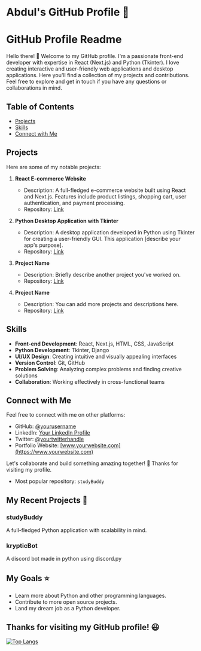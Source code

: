 # Abdul's GitHub Profile :snake:

# GitHub Profile Readme

Hello there! 👋 Welcome to my GitHub profile. I'm a passionate front-end developer with expertise in React (Next.js) and Python (Tkinter). I love creating interactive and user-friendly web applications and desktop applications. Here you'll find a collection of my projects and contributions. Feel free to explore and get in touch if you have any questions or collaborations in mind.

## Table of Contents
- [Projects](#projects)
- [Skills](#skills)
- [Connect with Me](#connect-with-me)

## Projects

Here are some of my notable projects:

1. **React E-commerce Website**
   - Description: A full-fledged e-commerce website built using React and Next.js. Features include product listings, shopping cart, user authentication, and payment processing.
   - Repository: [Link](https://github.com/yourusername/react-ecommerce)

2. **Python Desktop Application with Tkinter**
   - Description: A desktop application developed in Python using Tkinter for creating a user-friendly GUI. This application [describe your app's purpose].
   - Repository: [Link](https://github.com/yourusername/python-tkinter-app)

3. **Project Name**
   - Description: Briefly describe another project you've worked on.
   - Repository: [Link](https://github.com/yourusername/another-project)

4. **Project Name**
   - Description: You can add more projects and descriptions here.
   - Repository: [Link](https://github.com/yourusername/yet-another-project)

## Skills

- **Front-end Development**: React, Next.js, HTML, CSS, JavaScript
- **Python Development**: Tkinter, Django
- **UI/UX Design**: Creating intuitive and visually appealing interfaces
- **Version Control**: Git, GitHub
- **Problem Solving**: Analyzing complex problems and finding creative solutions
- **Collaboration**: Working effectively in cross-functional teams

## Connect with Me

Feel free to connect with me on other platforms:

- GitHub: [@yourusername](https://github.com/yourusername)
- LinkedIn: [Your LinkedIn Profile](https://www.linkedin.com/in/yourlinkedinprofile/)
- Twitter: [@yourtwitterhandle](https://twitter.com/yourtwitterhandle)
- Portfolio Website: [www.yourwebsite.com](https://www.yourwebsite.com)

Let's collaborate and build something amazing together! 🚀 Thanks for visiting my profile.
* Most popular repository: `studyBuddy`

## My Recent Projects :rocket:

### studyBuddy
A full-fledged Python application with scalability in mind.

### krypticBot
A discord bot made in python using discord.py 

## My Goals :star:

* Learn more about Python and other programming languages.
* Contribute to more open source projects.
* Land my dream job as a Python developer.

## Thanks for visiting my GitHub profile! :smiley:

[![Top Langs](https://github-readme-stats.vercel.app/api/top-langs/?username=git-Abdul&layout=compact&theme=dark&hide_border=true)](https://github.com/git-Abdul)
